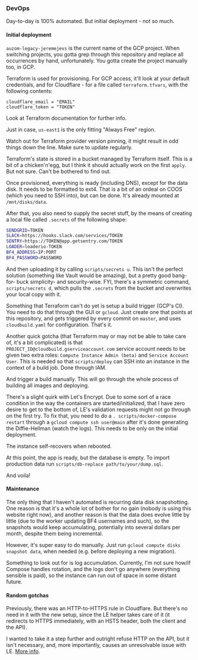 ### DevOps

Day-to-day is 100% automated. But initial deployment - not so much.

#### Initial deployment

`auzom-legacy-jeremejevs` is the current name of the GCP project. When switching
projects, you gotta grep through this repository and replace all occurrences by
hand, unfortunately. You gotta create the project manually too, in GCP.

Terraform is used for provisioning. For GCP access, it'll look at your default
credentials, and for Cloudflare - for a file called `terraform.tfvars`, with the
following contents:

```hcl
cloudflare_email = "EMAIL"
cloudflare_token = "TOKEN"
```

Look at Terraform documentation for further info.

Just in case, `us-east1` is the only fitting "Always Free" region.

Watch out for Terraform provider version pinning, it might result in odd things
down the line. Make sure to update regularly.

Terraform's state is stored in a bucket managed by Terraform itself. This is a
bit of a chicken'n'egg, but I think it should actually work on the first
`apply`. But not sure. Can't be bothered to find out.

Once provisioned, everything is ready (including DNS), except for the data disk.
It needs to be formatted to ext4. That is a bit of an ordeal on COOS (which you
need to SSH into), but can be done. It's already mounted at `/mnt/disks/data`.

After that, you also need to supply the secret stuff, by the means of creating a
local file called `.secrets` of the following shape:

```bash
SENDGRID=TOKEN
SLACK=https://hooks.slack.com/services/TOKEN
SENTRY=https://TOKEN@app.getsentry.com/TOKEN
LOADER=loaderio-TOKEN
BF4_ADDRESS=IP:PORT
BF4_PASSWORD=PASSWORD
```

And then uploading it by calling `scripts/secrets u`. This isn't the perfect
solution (something like Vault would be amazing), but a pretty good bang-for-
buck simplicity- and security-wise. FYI, there's a symmetric command,
`scripts/secrets d`, which pulls the `.secrets` from the bucket and overwrites
your local copy with it.

Something that Terraform can't do yet is setup a build trigger (GCP's CI). You
need to do that through the GUI or `gcloud`. Just create one that points at this
repository, and gets triggered by every commit on `master`, and uses
`cloudbuild.yaml` for configuration. That's it.

Another quick gotcha (that Terraform may or may not be able to take care of,
it's a bit complicated) is that `PROJECT_ID@cloudbuild.gserviceaccount.com`
service account needs to be given two extra roles: `Compute Instance Admin
(beta)` and `Service Account User`. This is needed so that `scripts/deploy` can
SSH into an instance in the context of a build job. Done through IAM.

And trigger a build manually. This will go through the whole process of building
all images and deploying.

There's a slight quirk with Let's Encrypt. Due to some sort of a race condition
in the way the containers are started/initialized, that I have zero desire to
get to the bottom of, LE's validation requests might not go through on the first
try. To fix that, you need to do a `. scripts/docker-compose restart` through a
`gcloud compute ssh user@main` after it's done generating the Diffie-Hellman
(watch the logs). This needs to be only on the initial deployment.

The instance self-recovers when rebooted.

At this point, the app is ready, but the database is empty. To import production
data run `scripts/db-replace path/to/your/dump.sql`.

And voila!

#### Maintenance

The only thing that I haven't automated is recurring data disk snapshotting. One
reason is that it's a whole lot of bother for no gain (nobody is using this
website right now), and another reason is that the data does evolve little by
little (due to the worker updating BF4 usernames and such), so the snapshots
would keep accumulating, potentially into several dollars per month, despite
them being incremental.

However, it's super easy to do manually. Just run `gcloud compute disks snapshot
data`, when needed (e.g. before deploying a new migration).

Something to look out for is log accumulation. Currently, I'm not sure how/if
Compose handles rotation, and the logs don't go anywhere (everything sensible is
paid), so the instance can run out of space in some distant future.

#### Random gotchas

Previously, there was an HTTP-to-HTTPS rule in Cloudflare. But there's no need
in it with the new setup, since the LE helper takes care of it (it redirects to
HTTPS immediately, with an HSTS header, both the client and the API).

I wanted to take it a step further and outright refuse HTTP on the API, but it
isn't necessary, and, more importantly, causes an unresolvable issue with LE.
[More info](https://github.com/JrCs/docker-letsencrypt-nginx-proxy-companion/issues/290).
